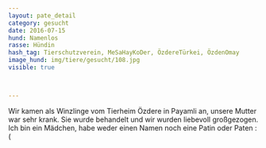 ```yaml
---
layout: pate_detail
category: gesucht
date: 2016-07-15
hund: Namenlos
rasse: Hündin
hash_tag: Tierschutzverein, MeSaHayKoDer, ÖzdereTürkei, ÖzdenOmay
image_hund: img/tiere/gesucht/108.jpg
visible: true



---
```


Wir kamen als Winzlinge vom Tierheim Özdere in Payamli an, unsere Mutter war sehr krank. Sie wurde behandelt und wir wurden liebevoll großgezogen.
Ich bin ein Mädchen, habe weder einen Namen noch eine Patin oder Paten :(
